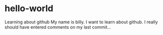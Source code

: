 # hello-world
Learning about github
My name is billy. I want to learn about github.
I really should have entered comments on my last commit...
